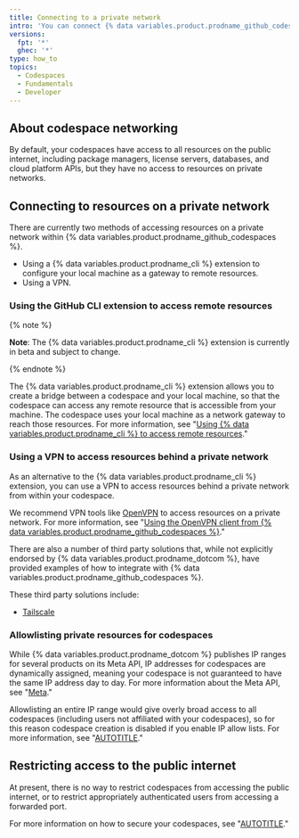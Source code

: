 ```yaml
---
title: Connecting to a private network
intro: 'You can connect {% data variables.product.prodname_github_codespaces %} to resources on a private network, including package registries, license servers, and on-premises databases.'
versions:
  fpt: '*'
  ghec: '*'
type: how_to
topics:
  - Codespaces
  - Fundamentals
  - Developer
---
```


## About codespace networking

By default, your codespaces have access to all resources on the public internet, including package managers, license servers, databases, and cloud platform APIs, but they have no access to resources on private networks.

## Connecting to resources on a private network

There are currently two methods of accessing resources on a private network within {% data variables.product.prodname_github_codespaces %}.
- Using a {% data variables.product.prodname_cli %} extension to configure your local machine as a gateway to remote resources.
- Using a VPN.

### Using the GitHub CLI extension to access remote resources

{% note %}

**Note**: The {% data variables.product.prodname_cli %} extension is currently in beta and subject to change.

{% endnote %}

The {% data variables.product.prodname_cli %} extension allows you to create a bridge between a codespace and your local machine, so that the codespace can access any remote resource that is accessible from your machine. The codespace uses your local machine as a network gateway to reach those resources. For more information, see "[Using {% data variables.product.prodname_cli %} to access remote resources](https://github.com/github/gh-net#codespaces-network-bridge)."

### Using a VPN to access resources behind a private network

As an alternative to the {% data variables.product.prodname_cli %} extension, you can use a VPN to access resources behind a private network from within your codespace.

We recommend VPN tools like [OpenVPN](https://openvpn.net/) to access resources on a private network. For more information, see "[Using the OpenVPN client from {% data variables.product.prodname_github_codespaces %}](https://github.com/codespaces-contrib/codespaces-openvpn)."

There are also a number of third party solutions that, while not explicitly endorsed by {% data variables.product.prodname_dotcom %}, have provided examples of how to integrate with {% data variables.product.prodname_github_codespaces %}.

These third party solutions include:

- [Tailscale](https://tailscale.com/kb/1160/github-codespaces/)

### Allowlisting private resources for codespaces

While {% data variables.product.prodname_dotcom %} publishes IP ranges for several products on its Meta API, IP addresses for codespaces are dynamically assigned, meaning your codespace is not guaranteed to have the same IP address day to day. For more information about the Meta API, see "[Meta](/rest/reference/meta)."

Allowlisting an entire IP range would give overly broad access to all codespaces (including users not affiliated with your codespaces), so for this reason codespace creation is disabled if you enable IP allow lists. For more information, see "[AUTOTITLE](/organizations/keeping-your-organization-secure/managing-security-settings-for-your-organization/managing-allowed-ip-addresses-for-your-organization#enabling-allowed-ip-addresses)."

## Restricting access to the public internet

At present, there is no way to restrict codespaces from accessing the public internet, or to restrict appropriately authenticated users from accessing a forwarded port.

For more information on how to secure your codespaces, see "[AUTOTITLE](/codespaces/codespaces-reference/security-in-github-codespaces)."
